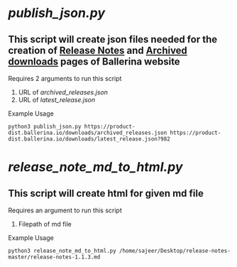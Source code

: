# *publish_json.py*
## This script will create json files needed for the creation of [Release Notes](https://ballerina.io/downloads/release-notes/) and [Archived downloads](https://ballerina.io/downloads/archived/) pages of Ballerina website

Requires 2 arguments to run this script 
1. URL of *archived_releases.json*
2. URL of *latest_release.json*

Example Usage
```
python3 publish_json.py https://product-dist.ballerina.io/downloads/archived_releases.json https://product-dist.ballerina.io/downloads/latest_release.json?982
```

# *release_note_md_to_html.py*
## This script will create html for given md file

Requires an argument to run this script 
1. Filepath of md file

Example Usage
```
python3 release_note_md_to_html.py /home/sajeer/Desktop/release-notes-master/release-notes-1.1.3.md
```
